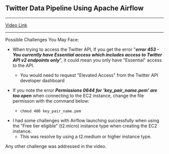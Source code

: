 ## Twitter Data Pipeline Using Apache Airflow

---

[Video Link](https://www.youtube.com/watch?v=q8q3OFFfY6c)

---

Possible Challenges You May Face:

- When trying to access the Twitter API, If you get the error "**_error 453 - You currently have Essential access which includes access to Twitter API v2 endpoints only_**", it could mean you only have "Essential" access to the API.

  - You would need to request "Elevated Access" from the Twitter API developer dashboard

- If you note the error **_Permissions 0644 for 'key_pair_name.pem' are too open_** when connecting to the EC2 instance, change the file permisson with the command below:

  - `chmod 400 key_pair_name.pem`

* I had some challenges with Airflow launching successfully when using the "Free tier eligible" (t2.micro) instance type when creating the EC2 instance.
  - This was resolve by using a t2.medium or higher instance type.

Any other challenge was addressed in the video.
